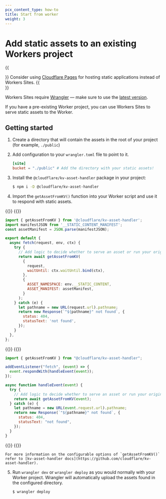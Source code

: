 ```yaml
---
pcx_content_type: how-to
title: Start from worker
weight: 3
---
```


# Add static assets to an existing Workers project

{{<Aside type="note" header="Cloudflare Pages">}}
Consider using [Cloudflare Pages](/pages/) for hosting static applications instead of Workers Sites.
{{</Aside>}}

Workers Sites require [Wrangler](https://github.com/cloudflare/workers-sdk/tree/main/packages/wrangler) — make sure to use the [latest version](/workers/wrangler/install-and-update/#update-wrangler).

If you have a pre-existing Worker project, you can use Workers Sites to serve static assets to the Worker.

## Getting started

1.  Create a directory that will contain the assets in the root of your project (for example, `./public`)
2.  Add configuration to your `wrangler.toml` file to point to it.

    ```toml
    [site]
    bucket = "./public" # Add the directory with your static assets!
    ```

3.  Install the `@cloudflare/kv-asset-handler` package in your project:

    ```sh
    $ npm i -D @cloudflare/kv-asset-handler
    ```

4.  Import the `getAssetFromKV()` function into your Worker script and use it to respond with static assets.

{{<tabs labels="js/esm | js/sw">}}
{{<tab label="js/esm" default="true">}}

```js
import { getAssetFromKV } from '@cloudflare/kv-asset-handler';
import manifestJSON from '__STATIC_CONTENT_MANIFEST';
const assetManifest = JSON.parse(manifestJSON);

export default {
  async fetch(request, env, ctx) {
    try {
      // Add logic to decide whether to serve an asset or run your original Worker code
      return await getAssetFromKV(
        {
          request,
          waitUntil: ctx.waitUntil.bind(ctx),
        },
        {
          ASSET_NAMESPACE: env.__STATIC_CONTENT,
          ASSET_MANIFEST: assetManifest,
        }
      );
    } catch (e) {
      let pathname = new URL(request.url).pathname;
      return new Response(`"${pathname}" not found`, {
        status: 404,
        statusText: 'not found',
      });
    }
  },
};
```
{{</tab>}}
{{<tab label="js/sw">}}
```js
import { getAssetFromKV } from "@cloudflare/kv-asset-handler";

addEventListener("fetch", (event) => {
  event.respondWith(handleEvent(event));
});

async function handleEvent(event) {
  try {
    // Add logic to decide whether to serve an asset or run your original Worker code
    return await getAssetFromKV(event);
  } catch (e) {
    let pathname = new URL(event.request.url).pathname;
    return new Response(`"${pathname}" not found`, {
      status: 404,
      statusText: "not found",
    });
  }
}
```
{{</tab>}}
{{</tabs>}}

    For more information on the configurable options of `getAssetFromKV()` refer to [kv-asset-handler docs](https://github.com/cloudflare/kv-asset-handler).

5.  Run `wrangler dev` or `wrangler deploy` as you would normally with your Worker project.
    Wrangler will automatically upload the assets found in the configured directory.

    ```sh
    $ wrangler deploy
    ```
